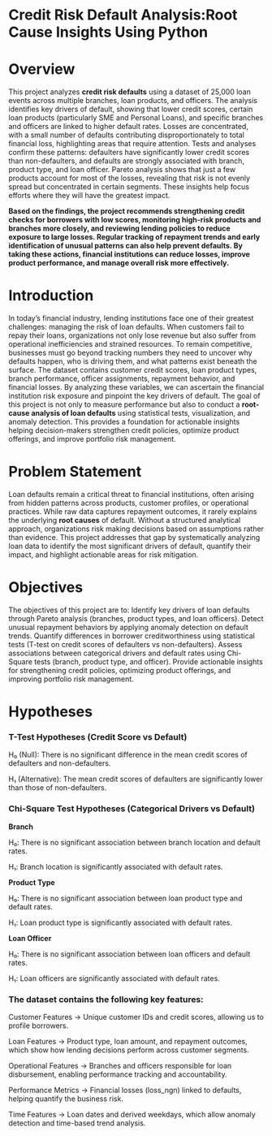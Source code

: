 # Credit Risk Default Analysis:Root Cause Insights Using Python
# Overview
This project analyzes **credit risk defaults** using a dataset of 25,000 loan events across multiple branches, loan products, and officers. The analysis identifies key drivers of default, showing that lower credit scores, certain loan products (particularly SME and Personal Loans), and specific branches and officers are linked to higher default rates. Losses are concentrated, with a small number of defaults contributing disproportionately to total financial loss, highlighting areas that require attention.
Tests and analyses confirm these patterns: defaulters have significantly lower credit scores than non-defaulters, and defaults are strongly associated with branch, product type, and loan officer. Pareto analysis shows that just a few products account for most of the losses, revealing that risk is not evenly spread but concentrated in certain segments. These insights help focus efforts where they will have the greatest impact.

**Based on the findings, the project recommends strengthening credit checks for borrowers with low scores, monitoring high-risk products and branches more closely, and reviewing lending policies to reduce exposure to large losses. Regular tracking of repayment trends and early identification of unusual patterns can also help prevent defaults. By taking these actions, financial institutions can reduce losses, improve product performance, and manage overall risk more effectively.**
# Introduction
In today’s financial industry, lending institutions face one of their greatest challenges: managing the risk of loan defaults.
When customers fail to repay their loans, organizations not only lose revenue but also suffer from operational inefficiencies and strained resources.
To remain competitive, businesses must go beyond tracking numbers  they need to uncover why defaults happen, who is driving them, and what patterns exist beneath the surface.
The dataset contains customer credit scores, loan product types, branch performance, officer assignments, repayment behavior,
and financial losses. By analyzing these variables, we can ascertain the financial institution risk exposure and pinpoint the key drivers of default.
The goal of this project is not only to measure performance but also to conduct a **root-cause analysis of loan defaults** using statistical tests, visualization,
and anomaly detection. This provides a foundation for actionable insights helping decision-makers strengthen credit policies, optimize product offerings,
and improve portfolio risk management.
# Problem Statement
Loan defaults remain a critical threat to financial institutions, often arising from hidden patterns across products, customer profiles, or operational practices.
While raw data captures repayment outcomes, it rarely explains the underlying **root causes** of default. 
Without a structured analytical approach, organizations risk making decisions based on assumptions rather than evidence.
This project addresses that gap by systematically analyzing loan data to identify the most significant drivers of default, quantify their impact, and highlight actionable areas for risk mitigation.
# Objectives

The objectives of this project are to:
Identify key drivers of loan defaults through Pareto analysis (branches, product types, and loan officers).
Detect unusual repayment behaviors by applying anomaly detection on default trends.
Quantify differences in borrower creditworthiness using statistical tests (T-test on credit scores of defaulters vs non-defaulters).
Assess associations between categorical drivers and default rates using Chi-Square tests (branch, product type, and officer).
Provide actionable insights for strengthening credit policies, optimizing product offerings, and improving portfolio risk management.
# Hypotheses
### T-Test Hypotheses (Credit Score vs Default)
H₀ (Null): There is no significant difference in the mean credit scores of defaulters and non-defaulters.

H₁ (Alternative): The mean credit scores of defaulters are significantly lower than those of non-defaulters.
### Chi-Square Test Hypotheses (Categorical Drivers vs Default)
**Branch**

H₀: There is no significant association between branch location and default rates.

H₁: Branch location is significantly associated with default rates.

**Product Type**

H₀: There is no significant association between loan product type and default rates.

H₁: Loan product type is significantly associated with default rates.

**Loan Officer**

H₀: There is no significant association between loan officers and default rates.

H₁: Loan officers are significantly associated with default rates.

### The dataset contains the following key features:

Customer Features → Unique customer IDs and credit scores, allowing us to profile borrowers.

Loan Features → Product type, loan amount, and repayment outcomes, which show how lending decisions perform across customer segments.

Operational Features → Branches and officers responsible for loan disbursement, enabling performance tracking and accountability.

Performance Metrics → Financial losses (loss_ngn) linked to defaults, helping quantify the business risk.

Time Features → Loan dates and derived weekdays, which allow anomaly detection and time-based trend analysis.
